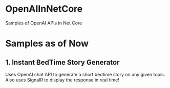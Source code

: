 # OpenAIInNetCore
Samples of OpenAI APIs in Net Core

# Samples as of Now
## 1. Instant BedTime Story Generator
Uses OpenAI chat API to generate a short bedtime story on any given topic. Also uses SignalR to display the response in real time!
